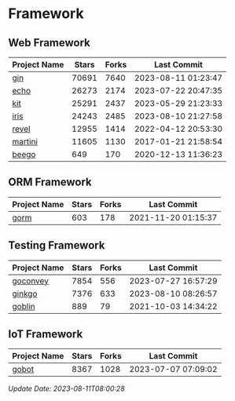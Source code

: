 # Framework

## Web Framework
| Project Name | Stars | Forks | Last Commit |
| ------------ | ----- | ----- | ----------- |
| [gin](https://github.com/gin-gonic/gin) | 70691 | 7640 | 2023-08-11 01:23:47 |
| [echo](https://github.com/labstack/echo) | 26273 | 2174 | 2023-07-22 20:47:35 |
| [kit](https://github.com/go-kit/kit) | 25291 | 2437 | 2023-05-29 21:23:33 |
| [iris](https://github.com/kataras/iris) | 24243 | 2485 | 2023-08-10 21:27:58 |
| [revel](https://github.com/revel/revel) | 12955 | 1414 | 2022-04-12 20:53:30 |
| [martini](https://github.com/go-martini/martini) | 11605 | 1130 | 2017-01-21 21:58:54 |
| [beego](https://github.com/astaxie/beego) | 649 | 170 | 2020-12-13 11:36:23 |

## ORM Framework
| Project Name | Stars | Forks | Last Commit |
| ------------ | ----- | ----- | ----------- |
| [gorm](https://github.com/jinzhu/gorm) | 603 | 178 | 2021-11-20 01:15:37 |

## Testing Framework
| Project Name | Stars | Forks | Last Commit |
| ------------ | ----- | ----- | ----------- |
| [goconvey](https://github.com/smartystreets/goconvey) | 7854 | 556 | 2023-07-27 16:57:29 |
| [ginkgo](https://github.com/onsi/ginkgo) | 7376 | 633 | 2023-08-10 08:26:57 |
| [goblin](https://github.com/franela/goblin) | 889 | 79 | 2021-10-03 14:34:22 |

## IoT Framework
| Project Name | Stars | Forks | Last Commit |
| ------------ | ----- | ----- | ----------- |
| [gobot](https://github.com/hybridgroup/gobot) | 8367 | 1028 | 2023-07-07 07:09:02 |

*Update Date: 2023-08-11T08:00:28*